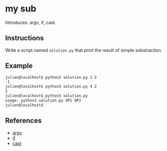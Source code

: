 # my sub

Introduces: argv, if, cast.

## Instructions

Write a script named `solution.py` that print the result of simple substraction.

## Example

```bash
julien@localhost$ python3 solution.py 1 2
-1
julien@localhost$ python3 solution.py 4 2
2
julien@localhost$ python3 solution.py
usage: python3 solution.py OP1 OP2
julien@localhost$
```

## References
 - [argv](https://docs.python.org/3.4/library/sys.html)
 - [if](https://docs.python.org/3/tutorial/controlflow.html#if-statements)
 - [cast](https://docs.python.org/3.1/library/stdtypes.html#numeric-types-int-float-complex)
